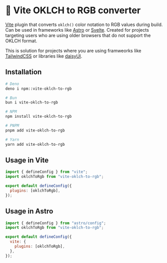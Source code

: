 # 🤹 Vite OKLCH to RGB converter

[Vite](https://vite.dev/) plugin that converts `oklch()` color notation to RGB
values during build.\
Can be used in frameworks like [Astro](https://astro.build) or
[Svelte](https://svelte.dev). Created for projects targeting users who are using
older browsers that do not support the OKLCH format.

This is solution for projects where you are using framweorks like
[TailwindCSS](https://tailwindcss.com) or libraries like
[daisyUI](https://daisyui.com).

## Installation

```bash
# Deno
deno i npm::vite-oklch-to-rgb

# Bun
bun i vite-oklch-to-rgb

# NPM
npm install vite-oklch-to-rgb

# PNPM
pnpm add vite-oklch-to-rgb

# Yarn
yarn add vite-oklch-to-rgb
```

## Usage in Vite

```js
import { defineConfig } from "vite";
import oklchToRgb from "vite-oklch-to-rgb";

export default defineConfig({
  plugins: [oklchToRgb],
});
```

## Usage in Astro

```js
import { defineConfig } from "astro/config";
import oklchToRgb from "vite-oklch-to-rgb";

export default defineConfig({
  vite: {
    plugins: [oklchToRgb],
  },
});
```
